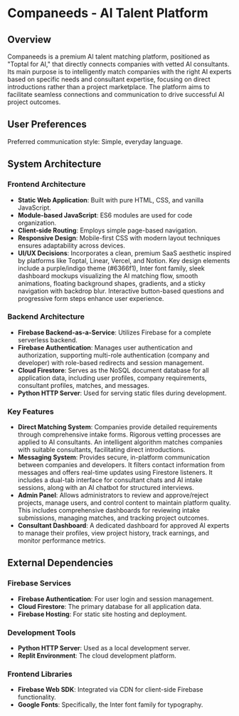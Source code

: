 # Companeeds - AI Talent Platform

## Overview

Companeeds is a premium AI talent matching platform, positioned as "Toptal for AI," that directly connects companies with vetted AI consultants. Its main purpose is to intelligently match companies with the right AI experts based on specific needs and consultant expertise, focusing on direct introductions rather than a project marketplace. The platform aims to facilitate seamless connections and communication to drive successful AI project outcomes.

## User Preferences

Preferred communication style: Simple, everyday language.

## System Architecture

### Frontend Architecture
- **Static Web Application**: Built with pure HTML, CSS, and vanilla JavaScript.
- **Module-based JavaScript**: ES6 modules are used for code organization.
- **Client-side Routing**: Employs simple page-based navigation.
- **Responsive Design**: Mobile-first CSS with modern layout techniques ensures adaptability across devices.
- **UI/UX Decisions**: Incorporates a clean, premium SaaS aesthetic inspired by platforms like Toptal, Linear, Vercel, and Notion. Key design elements include a purple/indigo theme (#6366f1), Inter font family, sleek dashboard mockups visualizing the AI matching flow, smooth animations, floating background shapes, gradients, and a sticky navigation with backdrop blur. Interactive button-based questions and progressive form steps enhance user experience.

### Backend Architecture
- **Firebase Backend-as-a-Service**: Utilizes Firebase for a complete serverless backend.
- **Firebase Authentication**: Manages user authentication and authorization, supporting multi-role authentication (company and developer) with role-based redirects and session management.
- **Cloud Firestore**: Serves as the NoSQL document database for all application data, including user profiles, company requirements, consultant profiles, matches, and messages.
- **Python HTTP Server**: Used for serving static files during development.

### Key Features
- **Direct Matching System**: Companies provide detailed requirements through comprehensive intake forms. Rigorous vetting processes are applied to AI consultants. An intelligent algorithm matches companies with suitable consultants, facilitating direct introductions.
- **Messaging System**: Provides secure, in-platform communication between companies and developers. It filters contact information from messages and offers real-time updates using Firestore listeners. It includes a dual-tab interface for consultant chats and AI intake sessions, along with an AI chatbot for structured interviews.
- **Admin Panel**: Allows administrators to review and approve/reject projects, manage users, and control content to maintain platform quality. This includes comprehensive dashboards for reviewing intake submissions, managing matches, and tracking project outcomes.
- **Consultant Dashboard**: A dedicated dashboard for approved AI experts to manage their profiles, view project history, track earnings, and monitor performance metrics.

## External Dependencies

### Firebase Services
- **Firebase Authentication**: For user login and session management.
- **Cloud Firestore**: The primary database for all application data.
- **Firebase Hosting**: For static site hosting and deployment.

### Development Tools
- **Python HTTP Server**: Used as a local development server.
- **Replit Environment**: The cloud development platform.

### Frontend Libraries
- **Firebase Web SDK**: Integrated via CDN for client-side Firebase functionality.
- **Google Fonts**: Specifically, the Inter font family for typography.